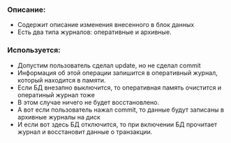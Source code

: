 ### Описание: 
  - Содержит описание изменения внесенного в блок данных
  - Есть два типа журналов: оперативные и архивные.

### Используется:
  - Допустим пользователь сделал update, но не сделал commit
  - Информация об этой операции запишится в оперативный журнал, который находится в памяти.
  - Если БД внезапно выключится, то оперативная память очистится и оператиный журнал тоже
  - В этом случае ничего не будет восстановлено.
  - А вот если пользователь нажал commit, то данные будут записаны в архивные журналы на диск
  - И если вот здесь БД отключится, то при включении БД прочитает журнал и восстановит данные о транзакции. 